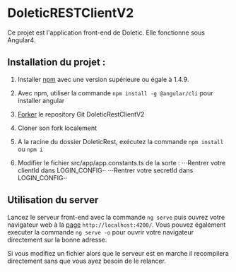 # DoleticRESTClientV2

Ce projet est l'application front-end de Doletic. Elle fonctionne sous Angular4.

## Installation du projet :

1. Installer [npm](https://nodejs.org/fr/) avec une version supérieure ou égale à 1.4.9.

2. Avec npm, utiliser la commande `npm install -g @angular/cli` pour installer angular

3. [Forker](https://guides.github.com/activities/forking/) le repository Git DoleticRestClientV2

4. Cloner son fork localement

5. A la racine du dossier DoleticRest, exécutez la commande `npm install` ou `npm i`

6. Modifier le fichier src/app/app.constants.ts de la sorte :
⋅⋅⋅Rentrer votre clientId dans LOGIN_CONFIG⋅⋅
⋅⋅⋅Rentrer votre secretId dans LOGIN_CONFIG⋅⋅

## Utilisation du server

Lancez le serveur front-end avec la commande  `ng serve` puis ouvrez votre navigateur web à la [page](http://localhost:4200/) `http://localhost:4200/`. Vous pouvez également executer la commande `ng serve -o` pour ouvrir votre navigateur directement sur la bonne adresse.

Si vous modifiez un fichier alors que le serveur est en marche il recompilera directement sans que vous ayez besoin de le relancer.